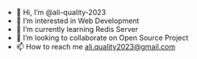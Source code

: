 - 👋 Hi, I’m @ali-quality-2023
- 👀 I’m interested in Web Development
- 🌱 I’m currently learning Redis Server
- 💞️ I’m looking to collaborate on Open Source Project
- 📫 How to reach me ali.quality2023@gmail.com

<!---
ali-quality-2023/ali-quality-2023 is a ✨ special ✨ repository because its `README.md` (this file) appears on your GitHub profile.
You can click the Preview link to take a look at your changes.
--->
